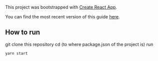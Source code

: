 This project was bootstrapped with [Create React App](https://github.com/facebookincubator/create-react-app).

You can find the most recent version of this guide [here](https://github.com/facebookincubator/create-react-app/blob/master/packages/react-scripts/template/README.md).

## How to run
git clone this repository
cd (to where package.json of the project is)
run
```sh
yarn start
```


